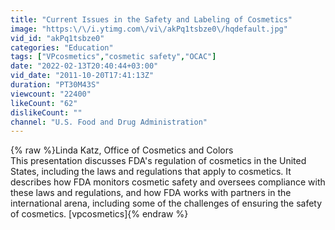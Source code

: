 ```yaml
---
title: "Current Issues in the Safety and Labeling of Cosmetics"
image: "https:\/\/i.ytimg.com\/vi\/akPq1tsbze0\/hqdefault.jpg"
vid_id: "akPq1tsbze0"
categories: "Education"
tags: ["VPcosmetics","cosmetic safety","OCAC"]
date: "2022-02-13T20:40:44+03:00"
vid_date: "2011-10-20T17:41:13Z"
duration: "PT30M43S"
viewcount: "22400"
likeCount: "62"
dislikeCount: ""
channel: "U.S. Food and Drug Administration"
---
```

{% raw %}Linda Katz, Office of Cosmetics and Colors<br />This presentation discusses FDA's regulation of cosmetics in the United States, including the laws and regulations that apply to cosmetics.  It describes how FDA monitors cosmetic safety and oversees compliance with these laws and regulations, and how FDA works with partners in the international arena, including some of the challenges of ensuring the safety of cosmetics. [vpcosmetics]{% endraw %}

